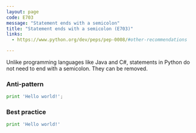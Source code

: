 ```yaml
---
layout: page
code: E703
message: "Statement ends with a semicolon"
title: "Statement ends with a semicolon (E703)"
links:
  - https://www.python.org/dev/peps/pep-0008/#other-recommendations

---
```


Unlike programming languages like Java and C#, statements in Python do not need to end with a semicolon. They can be removed.

### Anti-pattern

```python
print 'Hello world!';
```

### Best practice

```python
print 'Hello world!'
```

